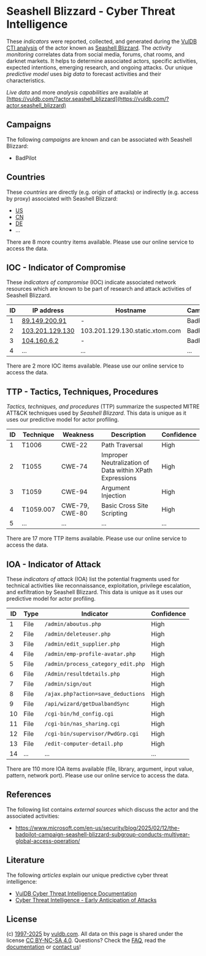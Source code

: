 # Seashell Blizzard - Cyber Threat Intelligence

These _indicators_ were reported, collected, and generated during the [VulDB CTI analysis](https://vuldb.com/?kb.cti) of the actor known as [Seashell Blizzard](https://vuldb.com/?actor.seashell_blizzard). The _activity monitoring_ correlates data from social media, forums, chat rooms, and darknet markets. It helps to determine associated actors, specific activities, expected intentions, emerging research, and ongoing attacks. Our unique _predictive model_ uses _big data_ to forecast activities and their characteristics.

_Live data_ and more _analysis capabilities_ are available at [https://vuldb.com/?actor.seashell_blizzard](https://vuldb.com/?actor.seashell_blizzard)

## Campaigns

The following _campaigns_ are known and can be associated with Seashell Blizzard:

* BadPilot

## Countries

These _countries_ are directly (e.g. origin of attacks) or indirectly (e.g. access by proxy) associated with Seashell Blizzard:

* [US](https://vuldb.com/?country.us)
* [CN](https://vuldb.com/?country.cn)
* [DE](https://vuldb.com/?country.de)
* ...

There are 8 more country items available. Please use our online service to access the data.

## IOC - Indicator of Compromise

These _indicators of compromise_ (IOC) indicate associated network resources which are known to be part of research and attack activities of Seashell Blizzard.

ID | IP address | Hostname | Campaign | Confidence
-- | ---------- | -------- | -------- | ----------
1 | [89.149.200.91](https://vuldb.com/?ip.89.149.200.91) | - | BadPilot | High
2 | [103.201.129.130](https://vuldb.com/?ip.103.201.129.130) | 103.201.129.130.static.xtom.com | BadPilot | High
3 | [104.160.6.2](https://vuldb.com/?ip.104.160.6.2) | - | BadPilot | High
4 | ... | ... | ... | ...

There are 2 more IOC items available. Please use our online service to access the data.

## TTP - Tactics, Techniques, Procedures

_Tactics, techniques, and procedures_ (TTP) summarize the suspected MITRE ATT&CK techniques used by _Seashell Blizzard_. This data is unique as it uses our predictive model for actor profiling.

ID | Technique | Weakness | Description | Confidence
-- | --------- | -------- | ----------- | ----------
1 | T1006 | CWE-22 | Path Traversal | High
2 | T1055 | CWE-74 | Improper Neutralization of Data within XPath Expressions | High
3 | T1059 | CWE-94 | Argument Injection | High
4 | T1059.007 | CWE-79, CWE-80 | Basic Cross Site Scripting | High
5 | ... | ... | ... | ...

There are 17 more TTP items available. Please use our online service to access the data.

## IOA - Indicator of Attack

These _indicators of attack_ (IOA) list the potential fragments used for technical activities like reconnaissance, exploitation, privilege escalation, and exfiltration by Seashell Blizzard. This data is unique as it uses our predictive model for actor profiling.

ID | Type | Indicator | Confidence
-- | ---- | --------- | ----------
1 | File | `/admin/aboutus.php` | High
2 | File | `/admin/deleteuser.php` | High
3 | File | `/admin/edit_supplier.php` | High
4 | File | `/admin/emp-profile-avatar.php` | High
5 | File | `/admin/process_category_edit.php` | High
6 | File | `/Admin/resultdetails.php` | High
7 | File | `/admin/sign/out` | High
8 | File | `/ajax.php?action=save_deductions` | High
9 | File | `/api/wizard/getDualbandSync` | High
10 | File | `/cgi-bin/hd_config.cgi` | High
11 | File | `/cgi-bin/nas_sharing.cgi` | High
12 | File | `/cgi-bin/supervisor/PwdGrp.cgi` | High
13 | File | `/edit-computer-detail.php` | High
14 | ... | ... | ...

There are 110 more IOA items available (file, library, argument, input value, pattern, network port). Please use our online service to access the data.

## References

The following list contains _external sources_ which discuss the actor and the associated activities:

* https://www.microsoft.com/en-us/security/blog/2025/02/12/the-badpilot-campaign-seashell-blizzard-subgroup-conducts-multiyear-global-access-operation/

## Literature

The following _articles_ explain our unique predictive cyber threat intelligence:

* [VulDB Cyber Threat Intelligence Documentation](https://vuldb.com/?kb.cti)
* [Cyber Threat Intelligence - Early Anticipation of Attacks](https://www.scip.ch/en/?labs.20201022)

## License

(c) [1997-2025](https://vuldb.com/?kb.changelog) by [vuldb.com](https://vuldb.com/?kb.about). All data on this page is shared under the license [CC BY-NC-SA 4.0](https://creativecommons.org/licenses/by-nc-sa/4.0/). Questions? Check the [FAQ](https://vuldb.com/?kb.faq), read the [documentation](https://vuldb.com/?kb) or [contact us](https://vuldb.com/?contact)!
